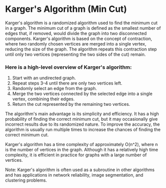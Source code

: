 # Karger's Algorithm (Min Cut)

Karger's algorithm is a randomized algorithm used to find the minimum cut in a graph. The minimum cut of a graph is defined as the smallest number of edges that, if removed, would divide the graph into two disconnected components. Karger's algorithm is based on the concept of contraction, where two randomly chosen vertices are merged into a single vertex, reducing the size of the graph. The algorithm repeats this contraction step until only two vertices (representing the two sides of the cut) remain.

### Here is a high-level overview of Karger's algorithm:

1. Start with an undirected graph.
2. Repeat steps 3-4 until there are only two vertices left.
3. Randomly select an edge from the graph.
4. Merge the two vertices connected by the selected edge into a single vertex, combining their edges.
5. Return the cut represented by the remaining two vertices.

The algorithm's main advantage is its simplicity and efficiency. It has a high probability of finding the correct minimum cut, but it may occasionally give incorrect results due to its randomized nature. To improve the accuracy, the algorithm is usually run multiple times to increase the chances of finding the correct minimum cut.

Karger's algorithm has a time complexity of approximately O(n^2), where n is the number of vertices in the graph. Although it has a relatively high time complexity, it is efficient in practice for graphs with a large number of vertices.

Note: Karger's algorithm is often used as a subroutine in other algorithms and has applications in network reliability, image segmentation, and clustering problems.
